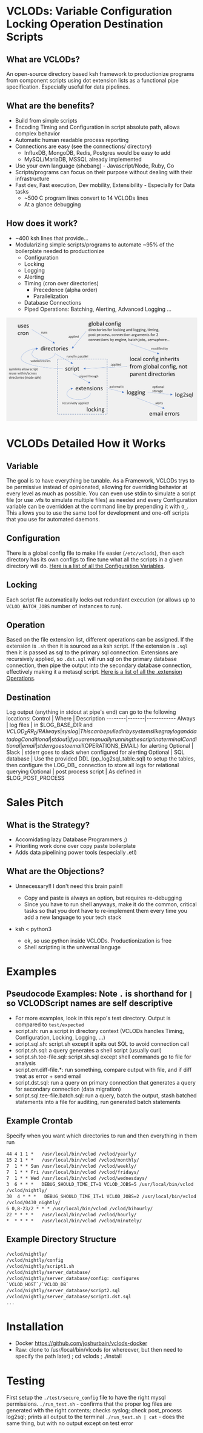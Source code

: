 # VCLODs: Variable Configuration Locking Operation Destination Scripts
## What are VCLODs?
An open-source directory based ksh framework to productionize programs from component scripts using dot extension lists as a functional pipe specification. Especially useful for data pipelines.

## What are the benefits?
* Build from simple scripts
* Encoding Timing and Configuration in script absolute path, allows complex behavior
* Automatic human readable process reporting
* Connections are easy (see the connections/ directory)
  * InfluxDB, MongoDB, Redis, Postgres would be easy to add
  * MySQL/MariaDB, MSSQL already implemented
* Use your own language (shebang) - Javascript/Node, Ruby, Go
* Scripts/programs can focus on their purpose without dealing with their infrastructure
* Fast dev, Fast execution, Dev mobility, Extensibility - Especially for Data tasks
  * ~500 C program lines convert to 14 VCLODs lines
  * At a glance debugging

## How does it work?
* ~400 ksh lines that provide...
* Modularizing simple scripts/programs to automate ~95% of the boilerplate needed to productionize
  * Configuration
  * Locking 
  * Logging
  * Alerting
  * Timing (cron over directories)
    * Precedence (alpha order)
    * Parallelization
  * Database Connections
  * Piped Operations: Batching, Alerting, Advanced Logging ... 

![discriptive diagram of how VCLODs works](/VCLODs.png)  

# VCLODs Detailed How it Works
## Variable
The goal is to have everything be tunable. As a Framework, VCLODs trys to be permissive instead of opinionated, allowing for overriding behavior at every level as much as possible. You can even use stdin to simulate a script file (or use .vfs to simulate multiple files) as needed and every Configuration variable can be overridden at the command line by prepending it with `O_`. This allows you to use the same tool for development and one-off scripts that you use for automated daemons.

## Configuration
There is a global config file to make life easier (`/etc/vclods`), then each directory has its own configs to fine tune what all the scripts in a given directory will do. [Here is a list of all the Configuration Variables](/docs/Configuration.md).

## Locking
Each script file automatically locks out redundant execution (or allows up to `VCLOD_BATCH_JOBS` number of instances to run).

## Operation
Based on the file extension list, different operations can be assigned. If the extension is `.sh` then it is sourced as a ksh script. If the extension is `.sql` then it is passed as sql to the primary sql connection. Extensions are recursively applied, so `.dst.sql` will run sql on the primary database connection, then pipe the output into the secondary database connection, effectively making it a metasql script. [Here is a list of all the .extension Operations](/docs/Operation.md).

## Destination
Log output (anything in stdout at pipe's end) can go to the following locations: 
Control | Where | Description
--------|-------|------------
Always | log files | in $LOG_BASE_DIR and $VCLOD_ERR_DIR
Always | syslog | This can be pulled in by systems like graylog and datadog
Conditional | stdout | if you are manually running the script in a terminal
Conditional | email | stderr goes to email ($OPERATIONS_EMAIL) for alerting
Optional | Slack | stderr goes to slack when configured for alerting
Optional | SQL database | Use the provided DDL (pp_log2sql_table.sql) to setup the tables, then configure the LOG_DB_ connection to store all logs for relational querying
Optional | post process script | As defined in $LOG_POST_PROCESS

# Sales Pitch
## What is the Strategy?
* Accomidating lazy Database Programmers ;)
* Prioriting work done over copy paste boilerplate
* Adds data pipelining power tools (especially .etl)

## What are the Objections?
* Unnecessary!! I don't need this brain pain!!
  * Copy and paste is always an option, but requires re-debugging
  * Since you have to run shell anyways, make it do the common, critical tasks so that you dont have to re-implement them every time you add a new language to your tech stack
  
* ksh < python3
  * ok, so use python inside VCLODs. Productionization is free
  * Shell scripting is the universal languge

# Examples
## Pseudocode Examples: Note `.` is shorthand for `|` so VCLODScript names are self descriptive
* For more examples, look in this repo's test directory. Output is compared to `test/expected`
* script.sh: run a script in directory context (VCLODs handles Timing, Configuration, Locking, Logging, ...)
* script.sql.sh: script.sh except it spits out SQL to avoid connection call
* script.sh.sql: a query generates a shell script (usually curl)
* script.sh.tee-file.sql: script.sh.sql except shell commands go to file for analysis
* script.err.diff-file.\*: run something, compare output with file, and if diff treat as error + send email
* script.dst.sql: run a query on primary connection that generates a query for secondary connection (data migration)
* script.sql.tee-file.batch.sql: run a query, batch the output, stash batched statements into a file for auditing, run generated batch statements

## Example Crontab
Specify when you want which directories to run and then everything in them run

    44 4 1 1 *   /usr/local/bin/vclod /vclod/yearly/
    15 2 1 * *   /usr/local/bin/vclod /vclod/monthly/
    7  1 * * Sun /usr/local/bin/vclod /vclod/weekly/
    7  1 * * Fri /usr/local/bin/vclod /vclod/fridays/
    7  1 * * Wed /usr/local/bin/vclod /vclod/wednesdays/
    3  6 * * *   DEBUG_SHOULD_TIME_IT=1 VCLOD_JOBS=5 /usr/local/bin/vclod /vclod/nightly/
    30  4 * * *   DEBUG_SHOULD_TIME_IT=1 VCLOD_JOBS=2 /usr/local/bin/vclod /vclod/0430_nightly/
    6 0,8-23/2 * * * /usr/local/bin/vclod /vclod/bihourly/
    22 * * * *   /usr/local/bin/vclod /vclod/hourly/
    *  * * * *   /usr/local/bin/vclod /vclod/minutely/

## Example Directory Structure
    /vclod/nightly/
    /vclod/nightly/config
    /vclod/nightly/script1.sh
    /vclod/nightly/server_database/
    /vclod/nightly/server_database/config: configures `VCLOD_HOST`/`VCLOD_DB`
    /vclod/nightly/server_database/script2.sql
    /vclod/nightly/server_database/script3.dst.sql
    ...

# Installation

* Docker https://github.com/joshurbain/vclods-docker 
* Raw: clone to /usr/local/bin/vlcods (or whereever, but then need to specify the path later) ; cd vclods ; ./install 

# Testing

First setup the `./test/secure_config` file to have the right mysql permissions.
`./run_test.sh` - confirms that the proper log files are generated with the right contents; checks syslog; check post_process log2sql; prints all output to the terminal
`./run_test.sh | cat` - does the same thing, but with no output except on test error
